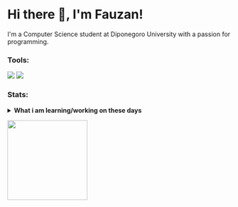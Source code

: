# Hi there 👋, I'm Fauzan!
I'm a Computer Science student at Diponegoro University with a passion for programming.

### Tools:
<p>
    <img src="https://img.shields.io/badge/OS-Windows-blue?&logo=windows" />
    <img src="https://img.shields.io/badge/Text%20Editor-Visual%20Studio%20Code-blue?&logo=visual%20studio%20code&logoColor=blue" />
</p>

### Stats:
<details>
<summary><strong>What i am learning/working on these days</strong></summary>
  - 📚 I'm currently studying at Diponegoro University
  - 🌱 I’m currently learning Nest.js
  - 👯 I’m looking to collaborate on web development
  - 🤔 I’m looking for help with master of programming. 
  - 💬 Ask me about anything
  - 📫 How to reach me: <a href="mailto:fauzanramadhanputra.7f@gmail.com">Email me!</a>
  - 😄 Pronouns: He/Him
</details>
<p>
    <img height="180em" src="https://github-readme-stats-eight-theta.vercel.app/api/top-langs/?username=dafex301&layout=compact&langs_count=8&theme=algolia"/>
</p>


